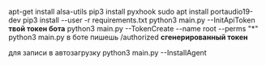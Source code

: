 apt-get install alsa-utils
pip3 install pyxhook
sudo apt install portaudio19-dev
pip3 install --user -r requirements.txt
python3 main.py --InitApiToken **твой токен бота**
python3 main.py --TokenCreate --name root --perms "*"
python3 main.py
в боте пишешь /authorized **сгенерированный токен**

для записи в автозагрузку python3 main.py --InstallAgent
